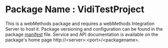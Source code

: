 # Package Name : VidiTestProject
This is a webMethods package and requires a webMethods Integration Server to host it. Package versioning and configuration can be found in the package [manifest](./VidiTestProject/manifest.v3) file. Service and API documentation is available on the package's home page http://&lt;server&gt;:&lt;port&gt;/&lt;packagename>.